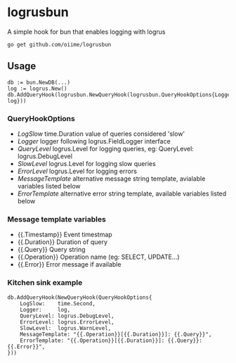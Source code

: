 # logrusbun

A simple hook for bun that enables logging with logrus


    go get github.com/oiime/logrusbun


## Usage

```golang
db := bun.NewDB(...)
log := logrus.New()
db.AddQueryHook(logrusbun.NewQueryHook(logrusbun.QueryHookOptions{Logger: log}))

```

### QueryHookOptions

* _LogSlow_ time.Duration value of queries considered 'slow'
* _Logger_ logger following logrus.FieldLogger interface
* _QueryLevel_ logrus.Level for logging queries, eg: QueryLevel: logrus.DebugLevel
* _SlowLevel_ logrus.Level for logging slow queries
* _ErrorLevel_ logrus.Level for logging errors
* _MessageTemplate_ alternative message string template, avialable variables listed below
* _ErrorTemplate_ alternative error string template, available variables listed below

### Message template variables

* {{.Timestamp}} Event timestmap
* {{.Duration}} Duration of query
* {{.Query}} Query string
* {{.Operation}} Operation name (eg: SELECT, UPDATE...)
* {{.Error}} Error message if available

### Kitchen sink example
```golang
db.AddQueryHook(NewQueryHook(QueryHookOptions{
    LogSlow:    time.Second,
    Logger:     log,
    QueryLevel: logrus.DebugLevel,
    ErrorLevel: logrus.ErrorLevel,
    SlowLevel:  logrus.WarnLevel,
    MessageTemplate: "{{.Operation}}[{{.Duration}}]: {{.Query}}",
    ErrorTemplate: "{{.Operation}}[{{.Duration}}]: {{.Query}}: {{.Error}}",
}))

```
